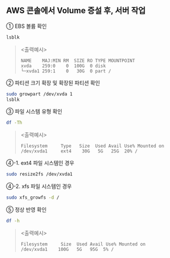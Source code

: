 ## AWS 콘솔에서 Volume 증설 후, 서버 작업

① EBS 볼륨 확인

```bash
lsblk
```

> <출력예시>
> ```output
> NAME    MAJ:MIN RM  SIZE RO TYPE MOUNTPOINT
> xvda    259:0    0  100G  0 disk
> └─xvda1 259:1    0   30G  0 part /
> ```

② 파티션 크기 확장 및 확장된 파티션 확인

```bash
sudo growpart /dev/xvda 1
lsblk
```

③ 파일 시스템 유형 확인

```bash
df -Th
```

> <출력예시>
> ```output
> Filesystem     Type   Size  Used Avail Use% Mounted on
> /dev/xvda1     ext4    30G   5G   25G  20% /
> ```

④-1. ext4 파일 시스템인 경우

```bash
sudo resize2fs /dev/xvda1
```

④-2. xfs 파일 시스템인 경우

```bash
sudo xfs_growfs -d /
```

⑤ 정상 반영 확인

```bash
df -h
```

> <출력예시>
> ```output
> Filesystem     Size  Used Avail Use% Mounted on
> /dev/xvda1    100G   5G   95G  5% /
> ```

